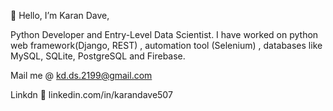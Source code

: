 👋 Hello, I’m Karan Dave,

Python Developer and Entry-Level Data Scientist. I have worked 
on python web framework(Django, REST) , automation tool 
(Selenium) , databases like MySQL, SQLite, PostgreSQL and 
Firebase. 

Mail me @ kd.ds.2199@gmail.com

Linkdn 📲 linkedin.com/in/karandave507
